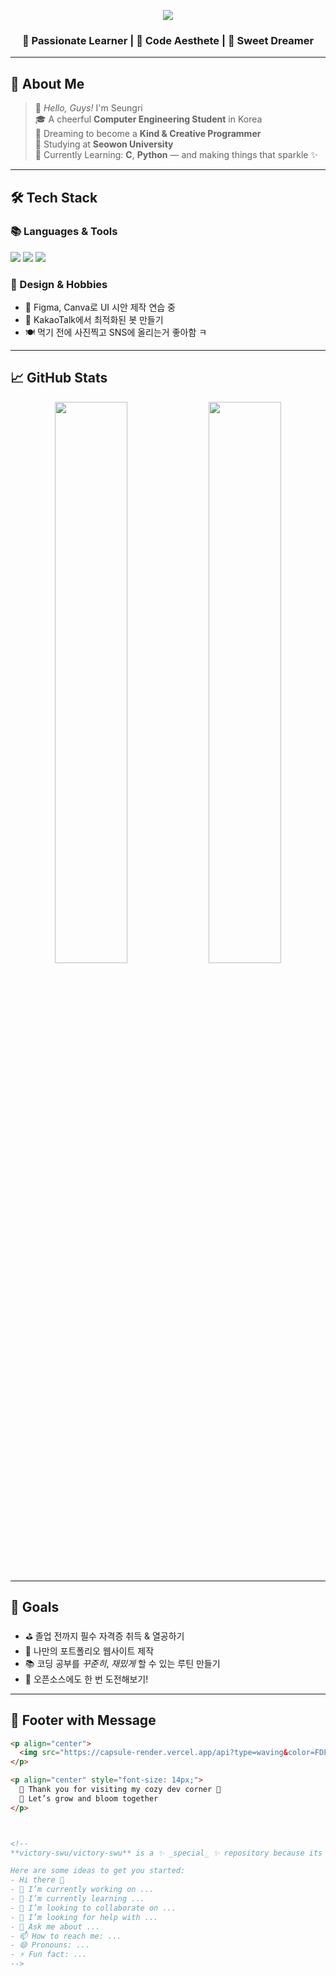 <!-- 🌸 Animated Pastel Header -->
<p align="center">
  <img src="https://capsule-render.vercel.app/api?type=waving&color=FDF6F0,E0FFFF,FBEFFF&height=280&section=header&text=💖%20Welcome%20to%20My%20Pastel%20Dev%20World&fontSize=45&fontColor=FA8EAF&animation=twinkling" />
</p>

<h3 align="center">💫 Passionate Learner | 🧁 Code Aesthete | 🍓 Sweet Dreamer</h3>

---

## 🌟 About Me

> 🐣 *Hello, Guys!* I'm Seungri  
> 🎓 A cheerful **Computer Engineering Student** in Korea  
> 💫 Dreaming to become a **Kind & Creative Programmer**  
> 🏫 Studying at **Seowon University**  
> 🍓 Currently Learning: **C**, **Python** — and making things that sparkle ✨

---

## 🛠️ Tech Stack

### 📚 Languages & Tools
<p>
  <img src="https://img.shields.io/badge/Python-FFE4E1?style=flat-square&logo=python&logoColor=black"/>
  <img src="https://img.shields.io/badge/C-B0E0E6?style=flat-square&logo=c&logoColor=black"/>
  <img src="https://img.shields.io/badge/JavaScript-FADADD?style=flat-square&logo=javascript&logoColor=black"/>
</p>

### 🎨 Design & Hobbies
- 🌸 Figma, Canva로 UI 시안 제작 연습 중
- 🤖 KakaoTalk에서 최적화된 봇 만들기
- 🍽 먹기 전에 사진찍고 SNS에 올리는거 좋아함 ㅋ

---

## 📈 GitHub Stats

<p align="center">
  <img src="https://github-readme-stats.vercel.app/api?username=victory-swu&show_icons=true&theme=cobalt&title_color=FFD700&icon_color=FFB6C1" width="48%"/>
  <img src="https://github-readme-stats.vercel.app/api/top-langs/?username=victory-swu&layout=compact&theme=cobalt&title_color=FFD700" width="48%"/>
</p>

---

## 🎯 Goals

- ⛳ 졸업 전까지 필수 자격증 취득 & 열공하기
- 🧁 나만의 포트폴리오 웹사이트 제작
- 📚 코딩 공부를 *꾸준히*, *재밌게* 할 수 있는 루틴 만들기
- 🤝 오픈소스에도 한 번 도전해보기!

---

<!-- 🌸 Footer -->
## 🌸 Footer with Message

```md
<p align="center">
  <img src="https://capsule-render.vercel.app/api?type=waving&color=FDF6F0,E0FFFF,FBEFFF&height=120&section=footer" />
</p>

<p align="center" style="font-size: 14px;">
  🫶 Thank you for visiting my cozy dev corner 🧁  
  💌 Let’s grow and bloom together
</p>



<!--
**victory-swu/victory-swu** is a ✨ _special_ ✨ repository because its `README.md` (this file) appears on your GitHub profile.

Here are some ideas to get you started:
- Hi there 👋
- 🔭 I’m currently working on ...
- 🌱 I’m currently learning ...
- 👯 I’m looking to collaborate on ...
- 🤔 I’m looking for help with ...
- 💬 Ask me about ...
- 📫 How to reach me: ...
- 😄 Pronouns: ...
- ⚡ Fun fact: ...
-->
